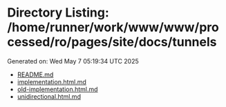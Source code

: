 # Directory Listing: /home/runner/work/www/www/processed/ro/pages/site/docs/tunnels
Generated on: Wed May  7 05:19:34 UTC 2025

- [README.md](README.md)
- [implementation.html.md](implementation.html.md)
- [old-implementation.html.md](old-implementation.html.md)
- [unidirectional.html.md](unidirectional.html.md)
